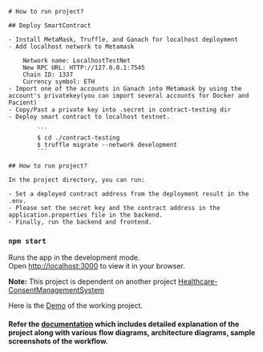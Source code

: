     # How to run project?

    ## Deploy SmartContract

    - Install MetaMask, Truffle, and Ganach for localhost deployment
    - Add localhost network to Metamask

        Network name: LocalhostTestNet
        New RPC URL: HTTP://127.0.0.1:7545
        Chain ID: 1337
        Currency symbol: ETH
    - Import one of the accounts in Ganach into Metamask by using the account's privatekey(you can import several accounts for Docker and Pacient)
    - Copy/Past a private key into .secret in contract-testing dir
    - Deploy smart contract to localhost testnet.

            ```
            $ cd ./contract-testing
            $ truffle migrate --network development
            ```

    ## How to run project?

    In the project directory, you can run:

    - Set a deployed contract address from the deployment result in the .env.
    - Please set the secret key and the contract address in the application.properties file in the backend.
    - Finally, run the backend and frontend.

### `npm start`

Runs the app in the development mode.\
Open [http://localhost:3000](http://localhost:3000) to view it in your browser.

**Note:** This project is dependent on another project [Healthcare-ConsentManagementSystem](https://github.com/Mudit219/Healthcare-ConsentManagementSystem)

Here is the [Demo](https://drive.google.com/file/d/1ogWXmcOs1J4XBo1kuO-jJ0V6WUmAxvbL/view?usp=share_link) of the working project.

#### Refer the [documentation](https://spangled-frost-4c1.notion.site/Consent-Management-in-Healthcare-634fa6c5bd5e4428af08746f4eb0492a) which includes detailed explanation of the project along with various flow diagrams, architecture diagrams, sample screenshots of the workflow.

